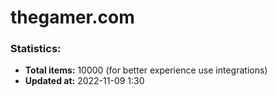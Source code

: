 # thegamer.com

### Statistics:
- **Total items:** 10000 (for better experience use integrations)
- **Updated at:** 2022-11-09 1:30

